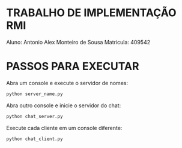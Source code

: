 # TRABALHO DE IMPLEMENTAÇÃO RMI

Aluno: Antonio Alex Monteiro de Sousa
Matricula: 409542

# PASSOS PARA EXECUTAR

Abra um console e execute o servidor de nomes:
```sh
python server_name.py
```

Abra outro console e inicie o servidor do chat:
```sh
python chat_server.py
```

Execute cada cliente em um console diferente:
```sh
python chat_client.py
```
